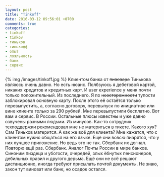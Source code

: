 ```yaml
---
layout: post
title: "Tinkoff"
date: 2016-03-12 09:56:01 +0700
comments: true
categories:
- tinkoff
- tinkov
- тиньков
- тинькофф
- опыт
- лояльность
- банк
- сервис
---
```

{% img /images/tinkoff.jpg %}
Клиентом банка от <del>пивовара</del> Тинькова являюсь очень давно. Но есть нюанс. Полбзуюсь я дебетовой картой, никаких кредитов и кредитных карт. И user experience у меня почти только положительный.
Из последнего. Я по <del>неосторожности</del> тупости заблокировал основную карту. После этого её остаётся только перевыпустить, а, согласно договору, перевыпуск по инициативе или вине клиента только за 290 рублей. Мне перевыпустили бесплатно. Вот вам и сервис. В России. Остальные плюсы известны и уже давно озвучены разными людьми.
Из минусов. Как-то сотрудник техподдержки рекомендовал мне не материться в тикете. Какого хуя? Сам Тиньков матерится. А как же всё для клиента? Мне кажется, что с клиентом нужно общаться на его языке. Ещё они вовсю пиарятся, что у них лучшее приложение. Но ведь это не так. Сбербанк их догнал. Повторю ещё раз. Сбербанк. Аналог Почты России в мире банков. Синоним пиздеца и убогости, очередей, злых ёбнутых пенсионеров, дебильных правил и другого дерьма. Ещё они не всё решают дистанционно, иногда требуют присылать почтой документы. Не знаю, закон тут виноват или банк, но осадок остался.